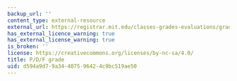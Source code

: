 ```yaml
---
backup_url: ''
content_type: external-resource
external_url: https://registrar.mit.edu/classes-grades-evaluations/grades/grading-policies/graduate-pdf-option
has_external_licence_warning: true
has_external_license_warning: true
is_broken: ''
license: https://creativecommons.org/licenses/by-nc-sa/4.0/
title: P/D/F grade
uid: d594a9d7-9a34-4075-9642-4c9bc519ae50
---
```

